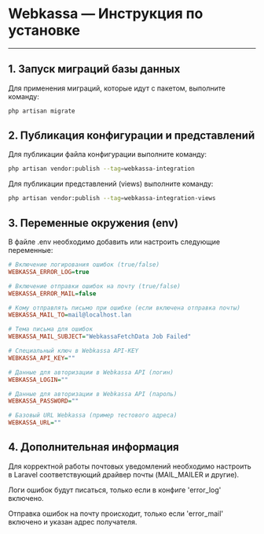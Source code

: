 # Webkassa — Инструкция по установке

---

## 1. Запуск миграций базы данных

Для применения миграций, которые идут с пакетом, выполните команду:

```bash
php artisan migrate
```


## 2. Публикация конфигурации и представлений

Для публикации файла конфигурации выполните команду:

```bash
php artisan vendor:publish --tag=webkassa-integration
```
Для публикации представлений (views) выполните команду:

```bash
php artisan vendor:publish --tag=webkassa-integration-views
```

## 3. Переменные окружения (env)

В файле .env необходимо добавить или настроить следующие переменные:

```ini
# Включение логирования ошибок (true/false)
WEBKASSA_ERROR_LOG=true

# Включение отправки ошибок на почту (true/false)
WEBKASSA_ERROR_MAIL=false

# Кому отправлять письмо при ошибке (если включена отправка почты)
WEBKASSA_MAIL_TO=mail@localhost.lan

# Тема письма для ошибок
WEBKASSA_MAIL_SUBJECT="WebkassaFetchData Job Failed"

# Специальный ключ в Webkassa API-KEY
WEBKASSA_API_KEY=""

# Данные для авторизации в Webkassa API (логин)
WEBKASSA_LOGIN=""

# Данные для авторизации в Webkassa API (пароль)
WEBKASSA_PASSWORD=""

# Базовый URL Webkassa (пример тестового адреса)
WEBKASSA_URL=""
```

## 4. Дополнительная информация

Для корректной работы почтовых уведомлений необходимо настроить в Laravel соответствующий драйвер почты (MAIL_MAILER и другие).

Логи ошибок будут писаться, только если в конфиге 'error_log' включено.

Отправка ошибок на почту происходит, только если 'error_mail' включено и указан адрес получателя.





